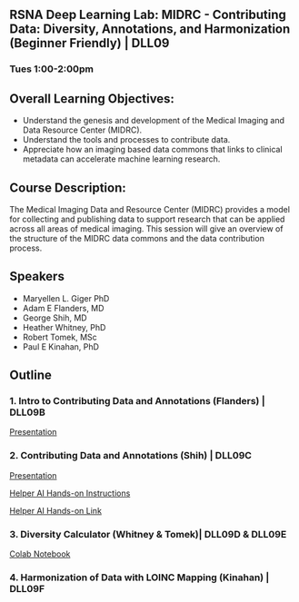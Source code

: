 ## RSNA Deep Learning Lab: MIDRC - Contributing Data: Diversity, Annotations, and Harmonization (Beginner Friendly) | DLL09
### Tues 1:00-2:00pm
## Overall Learning Objectives: 
- Understand the genesis and development of the Medical Imaging and Data Resource Center (MIDRC).
- Understand the tools and processes to contribute data.
- Appreciate how an imaging based data commons that links to clinical metadata can accelerate machine learning research.
## Course Description:
The Medical Imaging Data and Resource Center (MIDRC) provides a model for collecting and publishing data to support research that can be applied across all areas of medical imaging. This session will give an overview of the structure of the MIDRC data commons and the data contribution process.
## Speakers
- Maryellen L. Giger PhD
- Adam E Flanders, MD
- George Shih, MD
- Heather Whitney, PhD
- Robert Tomek, MSc
- Paul E Kinahan, PhD
## Outline

### 1. Intro to Contributing Data and Annotations (Flanders) | DLL09B

[Presentation](https://drive.google.com/file/d/1zhdNjp0i4VyScaS_TQPVR5n629EQmnyI/view?usp=sharing)

### 2. Contributing Data and Annotations (Shih) | DLL09C

[Presentation](https://docs.google.com/presentation/d/e/2PACX-1vTbILDPt5iqzOKoLo1MnwQ8NmfOR-Ev4T0fKhHrHfvCyyZosEYL6d8a9XIoQpQkuVCvCueCZgAsscHn/pub)

[Helper AI Hands-on Instructions](https://docs.google.com/presentation/d/e/2PACX-1vTqL-ZDxpva1YmW1C9y2l9ck7npEzWolwj8XckM_omyIek4uleCI_Gleo8WfCipjzGw2tvATm9Csi4A/pub)

[Helper AI Hands-on Link](https://ai.skp.one/midrc-helper-ai-playground)

### 3. Diversity Calculator (Whitney & Tomek)| DLL09D & DLL09E

[Colab Notebook](https://github.com/RSNA/AI-Deep-Learning-Lab-2024/blob/main/sessions/midrc/MIDRC_Cohort_Building_DLL_RSNA_2024.ipynb)

### 4. Harmonization of Data with LOINC Mapping (Kinahan) | DLL09F
